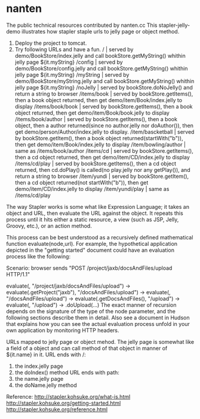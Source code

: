 # nanten
The public technical resources contributed by nanten.cc
This stapler-jelly-demo illustrates how stapler staple urls to jelly page or object method.

1. Deploy the project to tomcat.
2. Try following URLs and have a fun.
   /                    | served by demo/BookStore/index.jelly and call bookStore.getMyString() whithin jelly page ${it.myString}
   /config              | served by demo/BookStore/config.jelly and call bookStore.getMyString() whithin jelly page ${it.myString}
   /myString            | served by demo/BookStore/myString.jelly and call bookStore.getMyString() whithin jelly page ${it.myString}
   /noJelly             | served by bookStore.doNoJelly() and return a string to browser
   /items/book          | served by bookStore.getItems(), then a book object returned, then get demo/item/Book/index.jelly to display
   /items/book/book     | served by bookStore.getItems(), then a book object returned, then get demo/item/Book/book.jelly to display
   /items/book/author   | served by bookStore.getItems(), then a book object, then a author returned(since no author.jelly nor doAuthor()), then get demo/person/Author/index.jelly to display.
   /item/bascketball    | served by bookStore.getItem(), then a book object returned(startWith("b")), then get demo/item/Book/index.jelly to display
   /item/bowling/author | same as /items/book/author
   /items/cd            | served by bookStore.getItems(), then a cd object returned, then get demo/item/CD/index.jelly to display
   /items/cd/play       | served by bookStore.getItems(), then a cd object returned, then cd.doPlay() is called(no play.jelly nor any getPlay()), and return a string to browser
   /item/yundi          | served by bookStore.getItem(), then a cd object returned(not startWith("b")), then get demo/item/CD/index.jelly to display
   /item/yundi/play     | same as /items/cd/play


The way Stapler works is some what like Expression Language; it takes an object and URL, then evaluate the URL against the object. It repeats this process until it hits either a static resource, a view (such as JSP, Jelly, Groovy, etc.), or an action method.

This process can be best understood as a recursively defined mathematical function evaluate(node,url). For example, the hypothetical application depicted in the "getting started" document could have an evaluation process like the following:


Scenario: browser sends "POST /project/jaxb/docsAndFiles/upload HTTP/1.1"

   evaluate(<root object>, "/project/jaxb/docsAndFiles/upload")
-> evaluate(<root object>.getProject("jaxb"), "/docsAndFiles/upload")
-> evaluate(<jaxb project object>, "/docsAndFiles/upload")
-> evaluate(<jaxb project object>.getDocsAndFiles(), "/upload")
-> evaluate(<docs-and-files-section-object for jaxb>, "/upload")
-> <docs-and-files-section-object for jaxb>.doUpload(...)
The exact manner of recursion depends on the signature of the type of the node parameter, and the following sections describe them in detail. Also see a document in Hudson that explains how you can see the actual evaluation process unfold in your own application by monitoring HTTP headers.

URLs mapped to jelly page or object mehod. The jelly page is somewhat like a field of a object and can call method of that object in manner of ${it.name} in it. URL ends with /:
1. the index.jelly page
2. the doIndex() method
URL ends with path:
1. the name.jelly page
2. the doName.jelly method

Reference:
http://stapler.kohsuke.org/what-is.html
http://stapler.kohsuke.org/getting-started.html
http://stapler.kohsuke.org/reference.html
